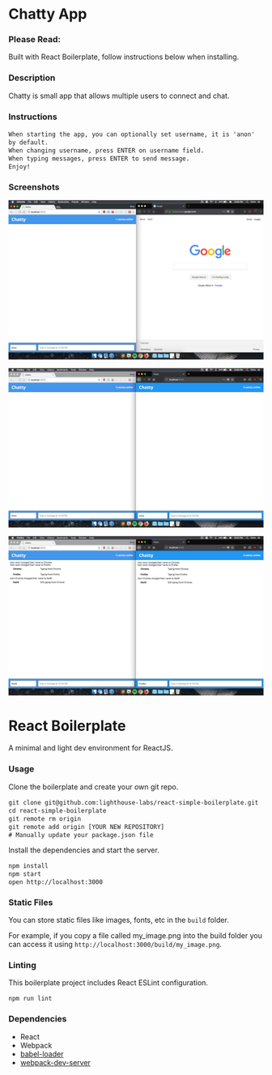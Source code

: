 Chatty App
=====================
### Please Read:

Built with React Boilerplate, follow instructions below when installing.

### Description

Chatty is small app that allows multiple users to connect and chat.

### Instructions

```
When starting the app, you can optionally set username, it is 'anon' by default.
When changing username, press ENTER on username field.
When typing messages, press ENTER to send message.
Enjoy!
```

### Screenshots

![One user](https://github.com/chrislo7/chatty/blob/master/build/Single%20Window(1%20user).png)

![Two users](https://github.com/chrislo7/chatty/blob/master/build/Two%20Windows(2%20users).png)

![App](https://github.com/chrislo7/chatty/blob/master/build/Users.png)



React Boilerplate
=====================

A minimal and light dev environment for ReactJS.

### Usage

Clone the boilerplate and create your own git repo.

```
git clone git@github.com:lighthouse-labs/react-simple-boilerplate.git
cd react-simple-boilerplate
git remote rm origin
git remote add origin [YOUR NEW REPOSITORY]
# Manually update your package.json file
```

Install the dependencies and start the server.

```
npm install
npm start
open http://localhost:3000
```

### Static Files

You can store static files like images, fonts, etc in the `build` folder.

For example, if you copy a file called my_image.png into the build folder you can access it using `http://localhost:3000/build/my_image.png`.

### Linting

This boilerplate project includes React ESLint configuration.

```
npm run lint
```

### Dependencies

* React
* Webpack
* [babel-loader](https://github.com/babel/babel-loader)
* [webpack-dev-server](https://github.com/webpack/webpack-dev-server)
